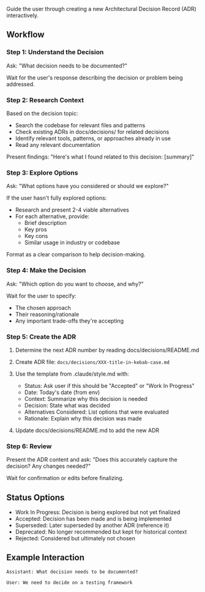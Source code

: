 Guide the user through creating a new Architectural Decision Record (ADR) interactively.

## Workflow

### Step 1: Understand the Decision

Ask: "What decision needs to be documented?"

Wait for the user's response describing the decision or problem being addressed.

### Step 2: Research Context

Based on the decision topic:
- Search the codebase for relevant files and patterns
- Check existing ADRs in docs/decisions/ for related decisions
- Identify relevant tools, patterns, or approaches already in use
- Read any relevant documentation

Present findings: "Here's what I found related to this decision: [summary]"

### Step 3: Explore Options

Ask: "What options have you considered or should we explore?"

If the user hasn't fully explored options:
- Research and present 2-4 viable alternatives
- For each alternative, provide:
  - Brief description
  - Key pros
  - Key cons
  - Similar usage in industry or codebase

Format as a clear comparison to help decision-making.

### Step 4: Make the Decision

Ask: "Which option do you want to choose, and why?"

Wait for the user to specify:
- The chosen approach
- Their reasoning/rationale
- Any important trade-offs they're accepting

### Step 5: Create the ADR

1. Determine the next ADR number by reading docs/decisions/README.md
2. Create ADR file: `docs/decisions/XXX-title-in-kebab-case.md`
3. Use the template from .claude/style.md with:
   - Status: Ask user if this should be "Accepted" or "Work In Progress"
   - Date: Today's date (from env)
   - Context: Summarize why this decision is needed
   - Decision: State what was decided
   - Alternatives Considered: List options that were evaluated
   - Rationale: Explain why this decision was made

4. Update docs/decisions/README.md to add the new ADR

### Step 6: Review

Present the ADR content and ask: "Does this accurately capture the decision? Any changes needed?"

Wait for confirmation or edits before finalizing.

## Status Options

- Work In Progress: Decision is being explored but not yet finalized
- Accepted: Decision has been made and is being implemented
- Superseded: Later superseded by another ADR (reference it)
- Deprecated: No longer recommended but kept for historical context
- Rejected: Considered but ultimately not chosen

## Example Interaction

```
Assistant: What decision needs to be documented?

User: We need to decide on a testing framework